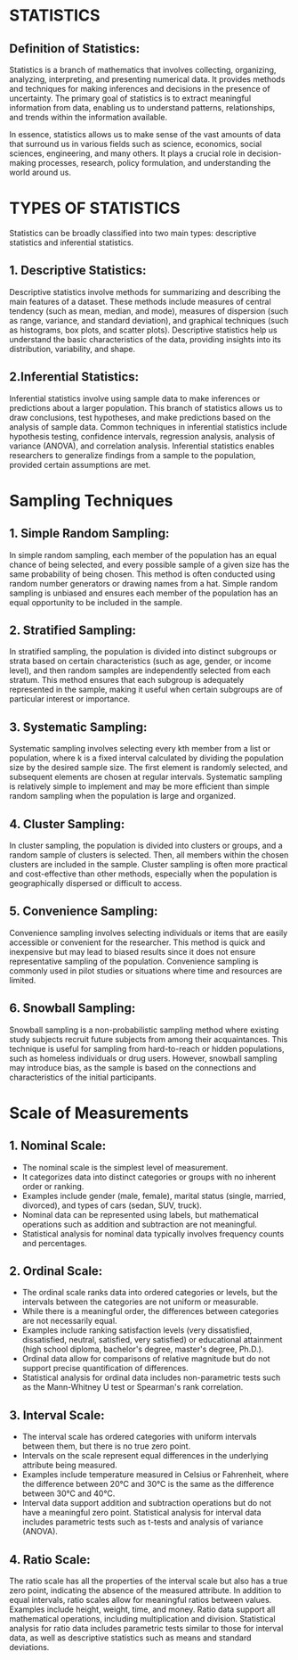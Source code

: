 # STATISTICS

## Definition of Statistics:

Statistics is a branch of mathematics that involves collecting, organizing, analyzing, interpreting, and presenting numerical data. It provides methods and techniques for making inferences and decisions in the presence of uncertainty. The primary goal of statistics is to extract meaningful information from data, enabling us to understand patterns, relationships, and trends within the information available.

In essence, statistics allows us to make sense of the vast amounts of data that surround us in various fields such as science, economics, social sciences, engineering, and many others. It plays a crucial role in decision-making processes, research, policy formulation, and understanding the world around us.

# TYPES OF STATISTICS
Statistics can be broadly classified into two main types: descriptive statistics and inferential statistics.

## 1. Descriptive Statistics:
Descriptive statistics involve methods for summarizing and describing the main features of a dataset. These methods include measures of central tendency (such as mean, median, and mode), measures of dispersion (such as range, variance, and standard deviation), and graphical techniques (such as histograms, box plots, and scatter plots). Descriptive statistics help us understand the basic characteristics of the data, providing insights into its distribution, variability, and shape.

## 2.Inferential Statistics:
Inferential statistics involve using sample data to make inferences or predictions about a larger population. This branch of statistics allows us to draw conclusions, test hypotheses, and make predictions based on the analysis of sample data. Common techniques in inferential statistics include hypothesis testing, confidence intervals, regression analysis, analysis of variance (ANOVA), and correlation analysis. Inferential statistics enables researchers to generalize findings from a sample to the population, provided certain assumptions are met.


# Sampling Techniques
## 1. Simple Random Sampling:
In simple random sampling, each member of the population has an equal chance of being selected, and every possible sample of a given size has the same probability of being chosen. This method is often conducted using random number generators or drawing names from a hat. Simple random sampling is unbiased and ensures each member of the population has an equal opportunity to be included in the sample.

## 2. Stratified Sampling:
In stratified sampling, the population is divided into distinct subgroups or strata based on certain characteristics (such as age, gender, or income level), and then random samples are independently selected from each stratum. This method ensures that each subgroup is adequately represented in the sample, making it useful when certain subgroups are of particular interest or importance.

## 3. Systematic Sampling:
Systematic sampling involves selecting every kth member from a list or population, where k is a fixed interval calculated by dividing the population size by the desired sample size. The first element is randomly selected, and subsequent elements are chosen at regular intervals. Systematic sampling is relatively simple to implement and may be more efficient than simple random sampling when the population is large and organized.

## 4. Cluster Sampling:
In cluster sampling, the population is divided into clusters or groups, and a random sample of clusters is selected. Then, all members within the chosen clusters are included in the sample. Cluster sampling is often more practical and cost-effective than other methods, especially when the population is geographically dispersed or difficult to access.

## 5. Convenience Sampling:
Convenience sampling involves selecting individuals or items that are easily accessible or convenient for the researcher. This method is quick and inexpensive but may lead to biased results since it does not ensure representative sampling of the population. Convenience sampling is commonly used in pilot studies or situations where time and resources are limited.

## 6. Snowball Sampling:
Snowball sampling is a non-probabilistic sampling method where existing study subjects recruit future subjects from among their acquaintances. This technique is useful for sampling from hard-to-reach or hidden populations, such as homeless individuals or drug users. However, snowball sampling may introduce bias, as the sample is based on the connections and characteristics of the initial participants.


# Scale of Measurements

## 1. Nominal Scale:
- The nominal scale is the simplest level of measurement.
- It categorizes data into distinct categories or groups with no inherent order or ranking.
- Examples include gender (male, female), marital status (single, married, divorced), and types of cars (sedan, SUV, truck).
- Nominal data can be represented using labels, but mathematical operations such as addition and subtraction are not meaningful.
- Statistical analysis for nominal data typically involves frequency counts and percentages.

## 2. Ordinal Scale:
- The ordinal scale ranks data into ordered categories or levels, but the intervals between the categories are not uniform or measurable.
- While there is a meaningful order, the differences between categories are not necessarily equal.
- Examples include ranking satisfaction levels (very dissatisfied, dissatisfied, neutral, satisfied, very satisfied) or educational attainment (high school diploma, bachelor's degree, master's degree, Ph.D.).
- Ordinal data allow for comparisons of relative magnitude but do not support precise quantification of differences.
- Statistical analysis for ordinal data includes non-parametric tests such as the Mann-Whitney U test or Spearman's rank correlation.

## 3. Interval Scale:
- The interval scale has ordered categories with uniform intervals between them, but there is no true zero point.
- Intervals on the scale represent equal differences in the underlying attribute being measured.
- Examples include temperature measured in Celsius or Fahrenheit, where the difference between 20°C and 30°C is the same as the difference between 30°C and 40°C.
- Interval data support addition and subtraction operations but do not have a meaningful zero point.
Statistical analysis for interval data includes parametric tests such as t-tests and analysis of variance (ANOVA).

## 4. Ratio Scale:
The ratio scale has all the properties of the interval scale but also has a true zero point, indicating the absence of the measured attribute.
In addition to equal intervals, ratio scales allow for meaningful ratios between values.
Examples include height, weight, time, and money.
Ratio data support all mathematical operations, including multiplication and division.
Statistical analysis for ratio data includes parametric tests similar to those for interval data, as well as descriptive statistics such as means and standard deviations.


